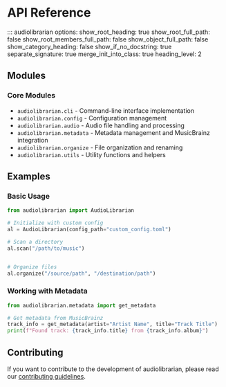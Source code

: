 # API Reference

::: audiolibrarian
    options:
      show_root_heading: true
      show_root_full_path: false
      show_root_members_full_path: false
      show_object_full_path: false
      show_category_heading: false
      show_if_no_docstring: true
      separate_signature: true
      merge_init_into_class: true
      heading_level: 2

## Modules

### Core Modules

- `audiolibrarian.cli` - Command-line interface implementation
- `audiolibrarian.config` - Configuration management
- `audiolibrarian.audio` - Audio file handling and processing
- `audiolibrarian.metadata` - Metadata management and MusicBrainz integration
- `audiolibrarian.organize` - File organization and renaming
- `audiolibrarian.utils` - Utility functions and helpers

## Examples

### Basic Usage

```python
from audiolibrarian import AudioLibrarian

# Initialize with custom config
al = AudioLibrarian(config_path="custom_config.toml")

# Scan a directory
al.scan("/path/to/music")


# Organize files
al.organize("/source/path", "/destination/path")
```

### Working with Metadata

```python
from audiolibrarian.metadata import get_metadata

# Get metadata from MusicBrainz
track_info = get_metadata(artist="Artist Name", title="Track Title")
print(f"Found track: {track_info.title} from {track_info.album}")
```

## Contributing

If you want to contribute to the development of audiolibrarian, please read our [contributing guidelines](../development/contributing.md).
